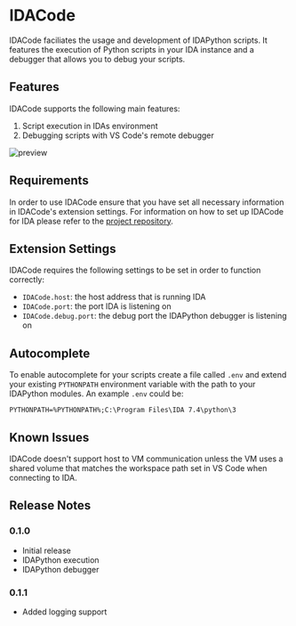 # IDACode

IDACode faciliates the usage and development of IDAPython scripts. It features the execution of Python scripts in your IDA instance and a debugger that allows you to debug your scripts.

## Features

IDACode supports the following main features:

1. Script execution in IDAs environment
2. Debugging scripts with VS Code's remote debugger

![preview](https://raw.githubusercontent.com/ioncodes/idacode/master/idacode/images/preview.gif)

## Requirements

In order to use IDACode ensure that you have set all necessary information in IDACode's extension settings. For information on how to set up IDACode for IDA please refer to the [project repository](https://github.com/ioncodes/idacode).

## Extension Settings

IDACode requires the following settings to be set in order to function correctly:

* `IDACode.host`: the host address that is running IDA
* `IDACode.port`: the port IDA is listening on
* `IDACode.debug.port`: the debug port the IDAPython debugger is listening on

## Autocomplete

To enable autocomplete for your scripts create a file called `.env` and extend your existing `PYTHONPATH` environment variable with the path to your IDAPython modules. An example `.env` could be:

```
PYTHONPATH=%PYTHONPATH%;C:\Program Files\IDA 7.4\python\3
```

## Known Issues

IDACode doesn't support host to VM communication unless the VM uses a shared volume that matches the workspace path set in VS Code when connecting to IDA.

## Release Notes

### 0.1.0

- Initial release
- IDAPython execution
- IDAPython debugger

### 0.1.1

- Added logging support